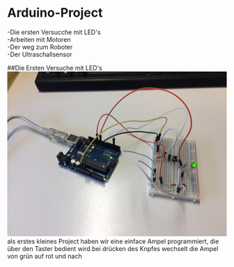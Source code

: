 # Arduino-Project

-Die ersten Versucche mit LED's  
-Arbeiten mit Motoren  
-Der weg zum Roboter  
  -Der Ultraschallsensor  

##Die Ersten Versuche mit LED's
![alt text](https://github.com/Stormarnschule12/Arduino-Project/blob/master/IMG_1837.JPG)  
als erstes kleines Project haben wir eine einface Ampel programmiert, die über den Taster bedient wird.bei drücken des Knpfes wechselt die Ampel von grün auf rot und nach 
